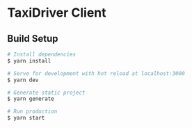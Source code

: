 # TaxiDriver Client

## Build Setup

```bash
# Install dependencies
$ yarn install

# Serve for development with hot reload at localhost:3000
$ yarn dev

# Generate static project
$ yarn generate

# Run production
$ yarn start
```
